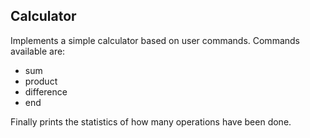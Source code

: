 ## Calculator

Implements a simple calculator based on user commands.
Commands available are:
- sum
- product
- difference
- end

Finally prints the statistics of how many operations have been done.
